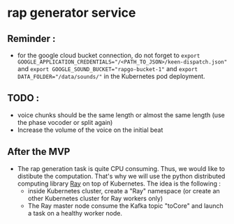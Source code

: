 # rap generator service

## Reminder : 

* for the google cloud bucket connection, do not forget to `export GOOGLE_APPLICATION_CREDENTIALS="/<PATH_TO_JSON>/keen-dispatch.json"` and `export GOOGLE_SOUND_BUCKET="rapgo-bucket-1"` and `export DATA_FOLDER="/data/sounds/"` in the Kubernetes pod deployment.


## TODO : 

* voice chunks should be the same length or almost the same length (use the phase vocoder or split again)
* Increase the volume of the voice on the initial beat

## After the MVP

* The rap generation task is quite CPU consuming. Thus, we would like to distibute the computation. That's why we will use the python distributed computing library [Ray](https://ray.io/) on top of Kubernetes. The idea is the following :
  * inside Kubernetes cluster, create a "Ray" namespace (or create an other Kubernetes cluster for Ray workers only) 
  * The Ray master node consume the Kafka topic "toCore" and launch a task on a healthy worker node.